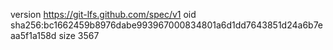 version https://git-lfs.github.com/spec/v1
oid sha256:bc1662459b8976dabe993967000834801a6d1dd7643851d24a6b7eaa5f1a158d
size 3567
